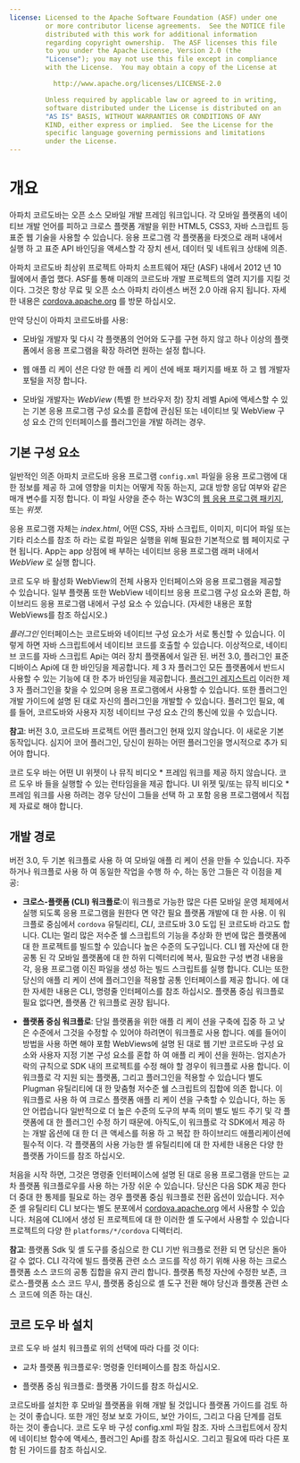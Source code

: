 ```yaml
---
license: Licensed to the Apache Software Foundation (ASF) under one
         or more contributor license agreements.  See the NOTICE file
         distributed with this work for additional information
         regarding copyright ownership.  The ASF licenses this file
         to you under the Apache License, Version 2.0 (the
         "License"); you may not use this file except in compliance
         with the License.  You may obtain a copy of the License at

           http://www.apache.org/licenses/LICENSE-2.0

         Unless required by applicable law or agreed to in writing,
         software distributed under the License is distributed on an
         "AS IS" BASIS, WITHOUT WARRANTIES OR CONDITIONS OF ANY
         KIND, either express or implied.  See the License for the
         specific language governing permissions and limitations
         under the License.
---
```


# 개요

아파치 코르도바는 오픈 소스 모바일 개발 프레임 워크입니다. 각 모바일 플랫폼의 네이티브 개발 언어를 피하고 크로스 플랫폼 개발을 위한 HTML5, CSS3, 자바 스크립트 등 표준 웹 기술을 사용할 수 있습니다. 응용 프로그램 각 플랫폼을 타겟으로 래퍼 내에서 실행 하 고 표준 API 바인딩을 액세스할 각 장치 센서, 데이터 및 네트워크 상태에 의존.

아파치 코르도바 최상위 프로젝트 아파치 소프트웨어 재단 (ASF) 내에서 2012 년 10 월에에서 졸업 했다. ASF를 통해 미래의 코르도바 개발 프로젝트의 열려 지기를 지킬 것 이다. 그것은 항상 무료 및 오픈 소스 아파치 라이센스 버전 2.0 아래 유지 됩니다. 자세한 내용은 [cordova.apache.org][1] 를 방문 하십시오.

 [1]: http://cordova.apache.org

만약 당신이 아파치 코르도바를 사용:

*   모바일 개발자 및 다시 각 플랫폼의 언어와 도구를 구현 하지 않고 하나 이상의 플랫폼에서 응용 프로그램을 확장 하려면 원하는 설정 합니다.

*   웹 애플 리 케이 션은 다양 한 애플 리 케이 션에 배포 패키지를 배포 하 고 웹 개발자 포털을 저장 합니다.

*   모바일 개발자는 *WebView* (특별 한 브라우저 창) 장치 레벨 Api에 액세스할 수 있는 기본 응용 프로그램 구성 요소를 혼합에 관심된 또는 네이티브 및 WebView 구성 요소 간의 인터페이스를 플러그인을 개발 하려는 경우.

## 기본 구성 요소

일반적인 의존 아파치 코르도바 응용 프로그램 `config.xml` 파일을 응용 프로그램에 대 한 정보를 제공 하 고에 영향을 미치는 어떻게 작동 하는지, 교대 방향 응답 여부와 같은 매개 변수를 지정 합니다. 이 파일 사양을 준수 하는 W3C의 [웹 응용 프로그램 패키지][2], 또는 *위젯*.

 [2]: http://www.w3.org/TR/widgets/

응용 프로그램 자체는 *index.html*, 어떤 CSS, 자바 스크립트, 이미지, 미디어 파일 또는 기타 리소스를 참조 하 라는 로컬 파일은 실행을 위해 필요한 기본적으로 웹 페이지로 구현 됩니다. App는 app 상점에 배 부하는 네이티브 응용 프로그램 래퍼 내에서 *WebView* 로 실행 합니다.

코르 도우 바 활성화 WebView의 전체 사용자 인터페이스와 응용 프로그램을 제공할 수 있습니다. 일부 플랫폼 또한 WebView 네이티브 응용 프로그램 구성 요소와 혼합, 하이브리드 응용 프로그램 내에서 구성 요소 수 있습니다. (자세한 내용은 포함 WebViews를 참조 하십시오.)

*플러그인* 인터페이스는 코르도바와 네이티브 구성 요소가 서로 통신할 수 있습니다. 이렇게 하면 자바 스크립트에서 네이티브 코드를 호출할 수 있습니다. 이상적으로, 네이티브 코드를 자바 스크립트 Api는 여러 장치 플랫폼에서 일관 된. 버전 3.0, 플러그인 표준 디바이스 Api에 대 한 바인딩을 제공합니다. 제 3 자 플러그인 모든 플랫폼에서 반드시 사용할 수 있는 기능에 대 한 추가 바인딩을 제공합니다. [플러그인 레지스트리][3] 이러한 제 3 자 플러그인을 찾을 수 있으며 응용 프로그램에서 사용할 수 있습니다. 또한 플러그인 개발 가이드에 설명 된 대로 자신의 플러그인을 개발할 수 있습니다. 플러그인 필요, 예를 들어, 코르도바와 사용자 지정 네이티브 구성 요소 간의 통신에 있을 수 있습니다.

 [3]: http://plugins.cordova.io

**참고**: 버전 3.0, 코르도바 프로젝트 어떤 플러그인 현재 있지 않습니다. 이 새로운 기본 동작입니다. 심지어 코어 플러그인, 당신이 원하는 어떤 플러그인을 명시적으로 추가 되어야 합니다.

코르 도우 바는 어떤 UI 위젯이 나 뮤직 비디오 * 프레임 워크를 제공 하지 않습니다. 코르 도우 바 들을 실행할 수 있는 런타임을을 제공 합니다. UI 위젯 및/또는 뮤직 비디오 * 프레임 워크를 사용 하려는 경우 당신이 그들을 선택 하 고 포함 응용 프로그램에서 직접 제 자료로 해야 합니다.

## 개발 경로

버전 3.0, 두 기본 워크플로 사용 하 여 모바일 애플 리 케이 션을 만들 수 있습니다. 자주 하거나 워크플로 사용 하 여 동일한 작업을 수행 하 수, 하는 동안 그들은 각 이점을 제공:

*   **크로스-플랫폼 (CLI) 워크플로**:이 워크플로 가능한 많은 다른 모바일 운영 체제에서 실행 되도록 응용 프로그램을 원한다 면 약간 필요 플랫폼 개발에 대 한 사용. 이 워크플로 중심에서 `cordova` 유틸리티, *CLI*, 코르도바 3.0 도입 된 코르도바 라고도 합니다. CLI는 멀리 많은 저수준 쉘 스크립트의 기능을 추상화 한 번에 많은 플랫폼에 대 한 프로젝트를 빌드할 수 있습니다 높은 수준의 도구입니다. CLI 웹 자산에 대 한 공통 된 각 모바일 플랫폼에 대 한 하위 디렉터리에 복사, 필요한 구성 변경 내용을 각, 응용 프로그램 이진 파일을 생성 하는 빌드 스크립트를 실행 합니다. CLI는 또한 당신의 애플 리 케이 션에 플러그인을 적용할 공통 인터페이스를 제공 합니다. 에 대 한 자세한 내용은 CLI, 명령줄 인터페이스를 참조 하십시오. 플랫폼 중심 워크플로 필요 없다면, 플랫폼 간 워크플로 권장 됩니다.

*   **플랫폼 중심 워크플로**: 단일 플랫폼을 위한 애플 리 케이 션을 구축에 집중 하 고 낮은 수준에서 그것을 수정할 수 있어야 하려면이 워크플로 사용 합니다. 예를 들어이 방법을 사용 하면 해야 포함 WebViews에 설명 된 대로 웹 기반 코르도바 구성 요소와 사용자 지정 기본 구성 요소를 혼합 하 여 애플 리 케이 션을 원하는. 엄지손가락의 규칙으로 SDK 내의 프로젝트를 수정 해야 할 경우이 워크플로 사용 합니다. 이 워크플로 각 지원 되는 플랫폼, 그리고 플러그인을 적용할 수 있습니다 별도 Plugman 유틸리티에 대 한 맞춤형 저수준 쉘 스크립트의 집합에 의존 합니다. 이 워크플로 사용 하 여 크로스 플랫폼 애플 리 케이 션을 구축할 수 있습니다, 하는 동안 어렵습니다 일반적으로 더 높은 수준의 도구의 부족 의미 별도 빌드 주기 및 각 플랫폼에 대 한 플러그인 수정 하기 때문에. 아직도,이 워크플로 각 SDK에서 제공 하는 개발 옵션에 대 한 더 큰 액세스를 허용 하 고 복잡 한 하이브리드 애플리케이션에 필수적 이다. 각 플랫폼의 사용 가능한 셸 유틸리티에 대 한 자세한 내용은 다양 한 플랫폼 가이드를 참조 하십시오.

처음을 시작 하면, 그것은 명령줄 인터페이스에 설명 된 대로 응용 프로그램을 만드는 교차 플랫폼 워크플로우를 사용 하는 가장 쉬운 수 있습니다. 당신은 다음 SDK 제공 한다 더 중대 한 통제를 필요로 하는 경우 플랫폼 중심 워크플로 전환 옵션이 있습니다. 저수준 셸 유틸리티 CLI 보다는 별도 분포에서 [cordova.apache.org][1] 에서 사용할 수 있습니다. 처음에 CLI에서 생성 된 프로젝트에 대 한 이러한 셸 도구에서 사용할 수 있습니다 프로젝트의 다양 한 `platforms/*/cordova` 디렉터리.

**참고**: 플랫폼 Sdk 및 셸 도구를 중심으로 한 CLI 기반 워크플로 전환 되 면 당신은 돌아갈 수 없다. CLI 각각에 빌드 플랫폼 관련 소스 코드를 작성 하기 위해 사용 하는 크로스 플랫폼 소스 코드의 공통 집합을 유지 관리 합니다. 플랫폼 특정 자산에 수정한 보존, 크로스-플랫폼 소스 코드 무시, 플랫폼 중심으로 셸 도구 전환 해야 당신과 플랫폼 관련 소스 코드에 의존 하는 대신.

## 코르 도우 바 설치

코르 도우 바 설치 워크플로 위의 선택에 따라 다를 것 이다:

*   교차 플랫폼 워크플로우: 명령줄 인터페이스를 참조 하십시오.

*   플랫폼 중심 워크플로: 플랫폼 가이드를 참조 하십시오.

코르도바를 설치한 후 모바일 플랫폼을 위해 개발 될 것입니다 플랫폼 가이드를 검토 하는 것이 좋습니다. 또한 개인 정보 보호 가이드, 보안 가이드, 그리고 다음 단계를 검토 하는 것이 좋습니다. 코르 도우 바 구성 config.xml 파일 참조. 자바 스크립트에서 장치에 네이티브 함수에 액세스, 플러그인 Api를 참조 하십시오. 그리고 필요에 따라 다른 포함 된 가이드를 참조 하십시오.